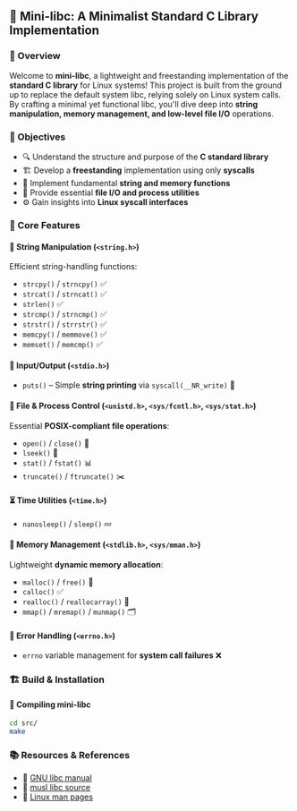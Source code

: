 ## 🚀 Mini-libc: A Minimalist Standard C Library Implementation

### 🌟 Overview
Welcome to **mini-libc**, a lightweight and freestanding implementation of the **standard C library** for Linux systems! This project is built from the ground up to replace the default system libc, relying solely on Linux system calls. By crafting a minimal yet functional libc, you'll dive deep into **string manipulation, memory management, and low-level file I/O** operations.

### 🎯 Objectives
- 🔍 Understand the structure and purpose of the **C standard library**
- 🏗️ Develop a **freestanding** implementation using only **syscalls**
- 📝 Implement fundamental **string and memory functions**
- 📂 Provide essential **file I/O and process utilities**
- ⚙️ Gain insights into **Linux syscall interfaces**

### 🔧 Core Features

#### 📜 String Manipulation (`<string.h>`)  
Efficient string-handling functions:
- `strcpy()` / `strncpy()` ✅
- `strcat()` / `strncat()` ✅
- `strlen()` ✅
- `strcmp()` / `strncmp()` ✅
- `strstr()` / `strrstr()` ✅
- `memcpy()` / `memmove()` ✅
- `memset()` / `memcmp()` ✅

#### 📝 Input/Output (`<stdio.h>`)
- `puts()` – Simple **string printing** via `syscall(__NR_write)` 📢

#### 📂 File & Process Control (`<unistd.h>`, `<sys/fcntl.h>`, `<sys/stat.h>`)
Essential **POSIX-compliant file operations**:
- `open()` / `close()` 🔑
- `lseek()` 🔄
- `stat()` / `fstat()` 📊
- `truncate()` / `ftruncate()` ✂️

#### ⏳ Time Utilities (`<time.h>`)  
- `nanosleep()` / `sleep()` 💤

#### 🧠 Memory Management (`<stdlib.h>`, `<sys/mman.h>`)  
Lightweight **dynamic memory allocation**:
- `malloc()` / `free()` 🔄
- `calloc()` ✅
- `realloc()` / `reallocarray()` 🔧
- `mmap()` / `mremap()` / `munmap()` 🗂️

#### 🚨 Error Handling (`<errno.h>`)  
- `errno` variable management for **system call failures** ❌

### 🏗️ Build & Installation
#### 🔨 Compiling mini-libc
```bash
cd src/
make
```

### 📚 Resources & References
- 🔗 [GNU libc manual](https://www.gnu.org/software/libc/manual/html_mono/libc.html)
- 🔗 [musl libc source](https://elixir.bootlin.com/musl/latest/source)
- 🔗 [Linux man pages](https://man7.org/linux/man-pages/index.html)
